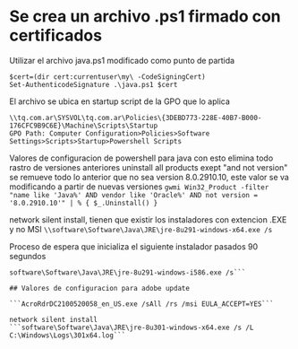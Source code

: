 # Se crea un archivo .ps1 firmado con certificados

Utilizar el archivo java.ps1 modificado como punto de partida
```
$cert=(dir cert:currentuser\my\ -CodeSigningCert)
Set-AuthenticodeSignature .\java.ps1 $cert
```
El archivo se ubica en startup script de la GPO que lo aplica
```
\\tq.com.ar\SYSVOL\tq.com.ar\Policies\{3DEBD773-228E-40B7-B000-176CFC9B9C6E}\Machine\Scripts\Startup
GPO Path: Computer Configuration>Policies>Software Settings>Scripts>Startup>Powershell Scripts
```
Valores de configuracion de powershell para java con esto elimina todo rastro de versiones anteriores
uninstall all products exept "and not version" se remueve todo lo anterior que no sea version 8.0.2910.10, este valor se va modificando a partir de nuevas versiones
```gwmi Win32_Product -filter "name like 'Java%' AND vendor like 'Oracle%' AND not version = '8.0.2910.10'" | % { $_.Uninstall() }```

network silent install, tienen que existir los instaladores con extencion .EXE y no MSI
```\\software\Software\Java\JRE\jre-8u291-windows-x64.exe /s```

Proceso de espera que inicializa el siguiente instalador pasados 90 segundos
```Wait-Event -SourceIdentifier "ProcessStarted" -Timeout 90
software\Software\Java\JRE\jre-8u291-windows-i586.exe /s```

## Valores de configuracion para adobe update

```AcroRdrDC2100520058_en_US.exe /sAll /rs /msi EULA_ACCEPT=YES```

network silent install
```software\Software\Java\JRE\jre-8u301-windows-x64.exe /s /L C:\Windows\Logs\301x64.log```